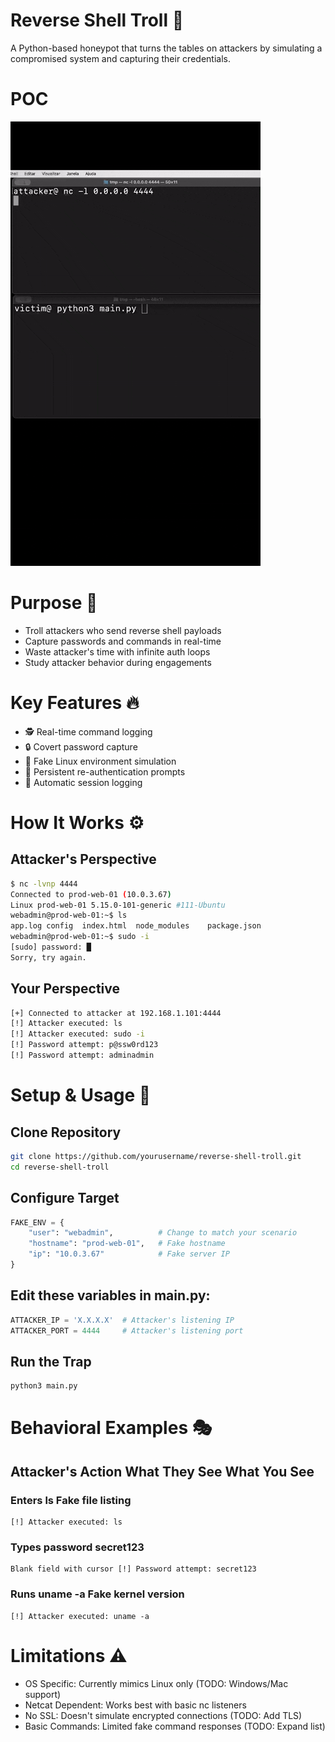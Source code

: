# Reverse Shell Troll 🧌
A Python-based honeypot that turns the tables on attackers by simulating a compromised system and capturing their credentials.

# POC
![poc.gif](poc.gif)

# Purpose 🎯
- Troll attackers who send reverse shell payloads
- Capture passwords and commands in real-time
- Waste attacker's time with infinite auth loops
- Study attacker behavior during engagements

# Key Features 🔥
- 🕵️ Real-time command logging
- 🔒 Covert password capture
- 💾 Fake Linux environment simulation
- 🔄 Persistent re-authentication prompts
- 📁 Automatic session logging

# How It Works ⚙️
## Attacker's Perspective
```bash
$ nc -lvnp 4444
Connected to prod-web-01 (10.0.3.67)
Linux prod-web-01 5.15.0-101-generic #111-Ubuntu
webadmin@prod-web-01:~$ ls
app.log	config	index.html	node_modules	package.json
webadmin@prod-web-01:~$ sudo -i
[sudo] password: █
Sorry, try again.
```
## Your Perspective
```bash
[+] Connected to attacker at 192.168.1.101:4444
[!] Attacker executed: ls
[!] Attacker executed: sudo -i
[!] Password attempt: p@ssw0rd123
[!] Password attempt: adminadmin
```
# Setup & Usage 🚀
## Clone Repository
```bash
git clone https://github.com/yourusername/reverse-shell-troll.git
cd reverse-shell-troll
```
## Configure Target

```python
FAKE_ENV = {
    "user": "webadmin",          # Change to match your scenario
    "hostname": "prod-web-01",   # Fake hostname
    "ip": "10.0.3.67"            # Fake server IP
}
```

## Edit these variables in main.py:

```python
ATTACKER_IP = 'X.X.X.X'  # Attacker's listening IP
ATTACKER_PORT = 4444     # Attacker's listening port
```

## Run the Trap

```bash
python3 main.py
```
# Behavioral Examples 🎭
## Attacker's Action	What They See	What You See

### Enters ls	Fake file listing	
```
[!] Attacker executed: ls
```
### Types password secret123	
```
Blank field with cursor	[!] Password attempt: secret123
```
### Runs uname -a	Fake kernel version	
```
[!] Attacker executed: uname -a
```

# Limitations ⚠️
- OS Specific: Currently mimics Linux only (TODO: Windows/Mac support)
- Netcat Dependent: Works best with basic nc listeners
- No SSL: Doesn't simulate encrypted connections (TODO: Add TLS)
- Basic Commands: Limited fake command responses (TODO: Expand list)
